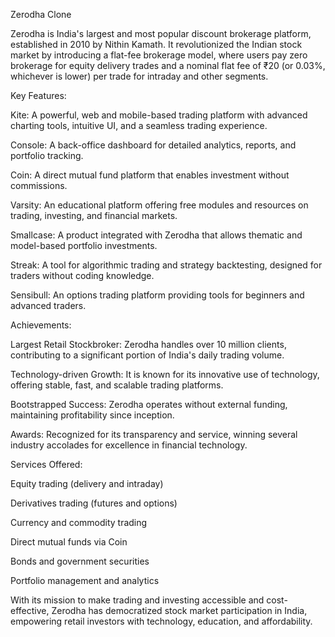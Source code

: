 Zerodha Clone

Zerodha is India's largest and most popular discount brokerage platform, established in 2010 by Nithin Kamath. It revolutionized the Indian stock market by introducing a flat-fee brokerage model, where users pay zero brokerage for equity delivery trades and a nominal flat fee of ₹20 (or 0.03%, whichever is lower) per trade for intraday and other segments.

Key Features:

Kite: A powerful, web and mobile-based trading platform with advanced charting tools, intuitive UI, and a seamless trading experience.

Console: A back-office dashboard for detailed analytics, reports, and portfolio tracking.

Coin: A direct mutual fund platform that enables investment without commissions.

Varsity: An educational platform offering free modules and resources on trading, investing, and financial markets.

Smallcase: A product integrated with Zerodha that allows thematic and model-based portfolio investments.

Streak: A tool for algorithmic trading and strategy backtesting, designed for traders without coding knowledge.

Sensibull: An options trading platform providing tools for beginners and advanced traders.


Achievements:

Largest Retail Stockbroker: Zerodha handles over 10 million clients, contributing to a significant portion of India's daily trading volume.

Technology-driven Growth: It is known for its innovative use of technology, offering stable, fast, and scalable trading platforms.

Bootstrapped Success: Zerodha operates without external funding, maintaining profitability since inception.

Awards: Recognized for its transparency and service, winning several industry accolades for excellence in financial technology.

Services Offered:

Equity trading (delivery and intraday)

Derivatives trading (futures and options)

Currency and commodity trading

Direct mutual funds via Coin

Bonds and government securities

Portfolio management and analytics

With its mission to make trading and investing accessible and cost-effective, Zerodha has democratized stock market participation in India, empowering retail investors with technology, education, and affordability.


